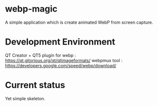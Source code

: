 webp-magic
==========

A simple application which is create animated WebP from screen capture.


Development Environment
=======================
QT Creator + QT5 
plugin for webp : https://qt.gitorious.org/qt/qtimageformats/
webpmux tool : https://developers.google.com/speed/webp/download/

Current status
==============
Yet simple skeleton.
